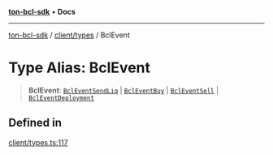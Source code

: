 [**ton-bcl-sdk**](../../../README.md) • **Docs**

***

[ton-bcl-sdk](../../../README.md) / [client/types](../README.md) / BclEvent

# Type Alias: BclEvent

> **BclEvent**: [`BclEventSendLiq`](BclEventSendLiq.md) \| [`BclEventBuy`](BclEventBuy.md) \| [`BclEventSell`](BclEventSell.md) \| [`BclEventDeployment`](BclEventDeployment.md)

## Defined in

[client/types.ts:117](https://github.com/ton-fun-tech/ton-bcl-sdk/blob/0bba482950e2b0c3c4571bd8d4571c35b1dd45d1/src/client/types.ts#L117)

